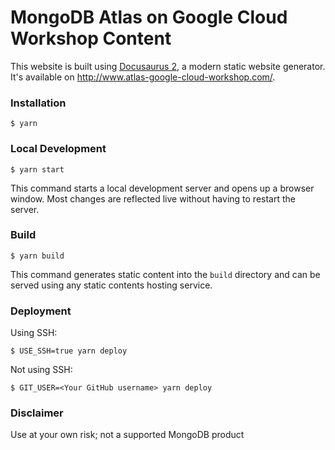 # MongoDB Atlas on Google Cloud Workshop Content

This website is built using [Docusaurus 2](https://docusaurus.io/), a modern static website generator. It's available on http://www.atlas-google-cloud-workshop.com/.

### Installation

```
$ yarn
```

### Local Development

```
$ yarn start
```

This command starts a local development server and opens up a browser window. Most changes are reflected live without having to restart the server.

### Build

```
$ yarn build
```

This command generates static content into the `build` directory and can be served using any static contents hosting service.

### Deployment

Using SSH:

```
$ USE_SSH=true yarn deploy
```

Not using SSH:

```
$ GIT_USER=<Your GitHub username> yarn deploy
```

### Disclaimer

Use at your own risk; not a supported MongoDB product
